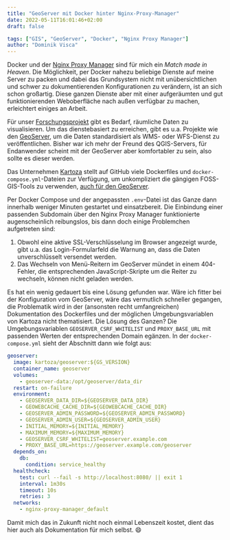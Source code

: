 ```yaml
---
title: "GeoServer mit Docker hinter Nginx-Proxy-Manager"
date: 2022-05-11T16:01:46+02:00
draft: false

tags: ["GIS", "GeoServer", "Docker", "Nginx Proxy Manager"]
author: "Dominik Visca"
---
```


Docker und der [Nginx Proxy Manager](https://nginxproxymanager.com/) sind für mich ein _Match made in Heaven_. Die Möglichkeit, per Docker nahezu beliebige Dienste auf meine Server zu packen und dabei das Grundsystem nicht mit unübersichtlichen und schwer zu dokumentierenden Konfigurationen zu verändern, ist an sich schon großartig. Diese ganzen Dienste aber mit einer aufgeräumten und gut funktionierenden Weboberfläche nach außen verfügbar zu machen, erleichtert einiges an Arbeit.

Für unser [Forschungsprojekt](https://i3mainz.hs-mainz.de/projekte/rafviniert/) gibt es Bedarf, räumliche Daten zu visualisieren. Um das dienstebasiert zu erreichen, gibt es u.a. Projekte wie den [GeoServer](https://geoserver.org/), um die Daten standardisiert als WMS- oder WFS-Dienst zu veröffentlichen. Bisher war ich mehr der Freund des QGIS-Servers, für Endanwender scheint mit der GeoServer aber komfortabler zu sein, also sollte es dieser werden.

Das Unternehmen [Kartoza](https://www.kartoza.com/) stellt auf GitHub viele Dockerfiles und `docker-compose.yml`-Dateien zur Verfügung, um unkompliziert die gängigen FOSS-GIS-Tools zu verwenden, [auch für den GeoServer](https://github.com/kartoza/docker-geoserver).

Per Docker Compose und der angepassten `.env`-Datei ist das Ganze dann innerhalb weniger Minuten gestartet und einsatzbereit. Die Einbindung einer passenden Subdomain über den Nginx Proxy Manager funktionierte augenscheinlich reibungslos, bis dann doch einige Problemchen aufgetreten sind:

1. Obwohl eine aktive SSL-Verschlüsselung im Browser angezeigt wurde, gibt u.a. das Login-Formularfeld die Warnung an, dass die Daten unverschlüsselt versendet werden.
2. Das Wechseln von Menü-Reitern im GeoServer mündet in einem 404-Fehler, die entsprechenden JavaScript-Skripte um die Reiter zu wechseln, können nicht geladen werden.

Es hat ein wenig gedauert bis eine Lösung gefunden war. Wäre ich fitter bei der Konfiguration vom GeoServer, wäre das vermutlich schneller gegangen, die Problematik wird in der (ansonsten recht umfangreichen) Dokumentation des Dockerfiles und der möglichen Umgebungsvariablen von Kartoza nicht thematisiert. Die Lösung des Ganzen? Die Umgebungsvariablen `GEOSERVER_CSRF_WHITELIST` und `PROXY_BASE_URL` mit passenden Werten der entsprechenden Domain egänzen. In der `docker-compose.yml` sieht der Abschnitt dann wie folgt aus:

```yml
geoserver:
  image: kartoza/geoserver:${GS_VERSION}
  container_name: geoserver
  volumes:
    - geoserver-data:/opt/geoserver/data_dir
  restart: on-failure
  environment:
    - GEOSERVER_DATA_DIR=${GEOSERVER_DATA_DIR}
    - GEOWEBCACHE_CACHE_DIR=${GEOWEBCACHE_CACHE_DIR}
    - GEOSERVER_ADMIN_PASSWORD=${GEOSERVER_ADMIN_PASSWORD}
    - GEOSERVER_ADMIN_USER=${GEOSERVER_ADMIN_USER}
    - INITIAL_MEMORY=${INITIAL_MEMORY}
    - MAXIMUM_MEMORY=${MAXIMUM_MEMORY}
    - GEOSERVER_CSRF_WHITELIST=geoserver.example.com
    - PROXY_BASE_URL=https://geoserver.example.com/geoserver
  depends_on:
    db:
      condition: service_healthy
  healthcheck:
    test: curl --fail -s http://localhost:8080/ || exit 1
    interval: 1m30s
    timeout: 10s
    retries: 3
  networks:
    - nginx-proxy-manager_default
```

Damit mich das in Zukunft nicht noch einmal Lebenszeit kostet, dient das hier auch als Dokumentation für mich selbst. 😄
